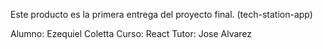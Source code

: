 Este producto es la primera entrega del proyecto final. (tech-station-app)


Alumno: Ezequiel Coletta
Curso: React
Tutor: Jose Alvarez